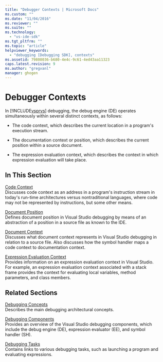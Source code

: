 ```yaml
---
title: "Debugger Contexts | Microsoft Docs"
ms.custom: ""
ms.date: "11/04/2016"
ms.reviewer: ""
ms.suite: ""
ms.technology: 
  - "vs-ide-sdk"
ms.tgt_pltfrm: ""
ms.topic: "article"
helpviewer_keywords: 
  - "debugging [Debugging SDK], contexts"
ms.assetid: 79808036-b680-4e4c-9c61-4ed43aa11323
caps.latest.revision: 9
ms.author: "gregvanl"
manager: ghogen
---
```

# Debugger Contexts
In [!INCLUDE[vsprvs](../../code-quality/includes/vsprvs_md.md)] debugging, the debug engine (DE) operates simultaneously within several distinct contexts, as follows:  
  
-   The code context, which describes the current location in a program's execution stream.  
  
-   The documentation context or position, which describes the current position within a source document.  
  
-   The expression evaluation context, which describes the context in which expression evaluation will take place.  
  
## In This Section  
 [Code Context](../../extensibility/debugger/code-context.md)  
 Discusses code context as an address in a program's instruction stream in today's run-time architectures versus nontraditional languages, where code may not be represented by instructions, but some other means.  
  
 [Document Position](../../extensibility/debugger/document-position.md)  
 Defines document position in Visual Studio debugging by means of an abstraction of a position in a source file as known to the IDE.  
  
 [Document Context](../../extensibility/debugger/document-context.md)  
 Discusses what document context represents in Visual Studio debugging in relation to a source file. Also discusses how the symbol handler maps a code context to documentation context.  
  
 [Expression Evaluation Context](../../extensibility/debugger/expression-evaluation-context.md)  
 Provides information on an expression evaluation context in Visual Studio. For example, an expression evaluation context associated with a stack frame provides the context for evaluating local variables, method parameters, and class members.  
  
## Related Sections  
 [Debugging Concepts](../../extensibility/debugger/debugger-concepts.md)  
 Describes the main debugging architectural concepts.  
  
 [Debugging Components](../../extensibility/debugger/debugger-components.md)  
 Provides an overview of the Visual Studio debugging components, which include the debug engine (DE), expression evaluator (EE), and symbol handler (SH).  
  
 [Debugging Tasks](../../extensibility/debugger/debugging-tasks.md)  
 Contains links to various debugging tasks, such as launching a program and evaluating expressions.